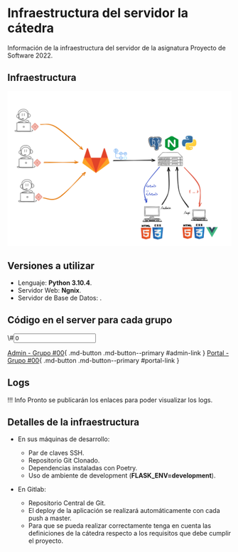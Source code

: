 # Infraestructura del servidor la cátedra

Información de la infraestructura del servidor de la asignatura Proyecto de Software 2022.

## Infraestructura
![infraestructura](images/infraestructura.png)

## Versiones a utilizar
* Lenguaje: <strong>Python 3.10.4</strong>.
* Servidor Web: <strong>Ngnix</strong>.
* Servidor de Base de Datos: <strong></strong>.

## Código en el server para cada grupo

<label for="number">
  \#<input type="number" min=0 step=1 value=0 class="md-input" id="number" pattern="[0-9]+">
  
</label>

[Admin - Grupo #00](https://admin-grupo00.proyecto2022.linti.unlp.edu.ar/){ .md-button .md-button--primary #admin-link }
[Portal - Grupo #00](https://grupo00.proyecto2022.linti.unlp.edu.ar/){ .md-button .md-button--primary #portal-link }

## Logs

!!! Info
    Pronto se publicarán los enlaces para poder visualizar los logs.
    <!-- Enlaces a logs de la aplicación -->


## Detalles de la infraestructura

* En sus máquinas de desarrollo:
    - Par de claves SSH.
    - Repositorio Git Clonado.
    - Dependencias instaladas con Poetry.
    - Uso de ambiente de development (<strong>FLASK_ENV=development</strong>).

* En Gitlab:
    - Repositorio Central de Git.
    - El deploy de la aplicación se realizará automáticamente con cada push a master.
    - Para que se pueda realizar correctamente tenga en cuenta las definiciones
      de la cátedra respecto a los requisitos que debe cumplir el proyecto.
